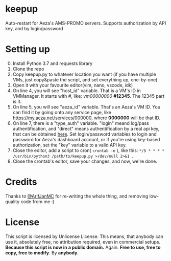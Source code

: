 # keepup
Auto-restart for Aeza's AMS-PROMO servers. Supports authorization by API key, and by login/password

# Setting up

0. Install Python 3.7 and requests library
1. Clone the repo
2. Copy keepup.py to whatever location you want (if you have multiple VMs, just copy&paste the script, and set everything up, one-by-one)
3. Open it with your favourite editor(vim, nano, vscode, idk)
4. On line 4, you will see "host_id" variable. That is a VM's ID in VMManager. It starts with #, like: *vm00000000* **#12345**. The 12345 part is it. 
5. On line 5, you will see "aeza_id" variable. That's an Aeza's VM ID. You can find it by going onto any service page, like https://my.aeza.net/services/000000, where **0000000** will be that ID.
6. On line 7, there is a "type_auth" variable. "login" meand log/pass authentification, and "direct" means authentification by a real api key, that can be obtained [here](https://my.aeza.net/settings/apikeys). Set login/password variables to login and password for Aeza's dashboard account, or if you're using key-based authorization, set the "key" variable to a valid API key.
7. Close the editor, add a script to cron( `crontab -e` ), like this: `*/5 * * * * /usr/bin/python3 /path/to/keepup.py >/dev/null 2>&1
`.
8. Close the crontab's editor, save your changes, and now, we're done.

# Credits

Thanks to [@ArifJanMC](https://github.com/ArifJanMC) for re-writing the whole thing, and removing low-quality code from me :)

# License

This script is licensed by Unlicense License. This means, that anybody can use it, absolutely free, no attribution required, even in commercial setups. **Because this script is now in a public domain.** Again. **Free to use, free to copy, free to modify**. By **anybody**.
